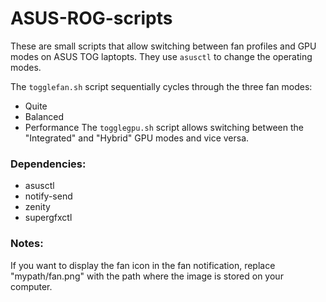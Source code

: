 # ASUS-ROG-scripts
These are small scripts that allow switching between fan profiles and GPU modes on ASUS TOG laptopts. 
They use ```asusctl``` to change the operating modes. 

The ```togglefan.sh``` script sequentially cycles through the three fan modes:
 - Quite
 - Balanced
 - Performance
The ```togglegpu.sh``` script allows switching between the "Integrated" and "Hybrid" GPU modes and vice versa. 

### Dependencies:
- asusctl
- notify-send
- zenity
- supergfxctl
### Notes: 
If you want to display the fan icon in the fan notification, replace "mypath/fan.png" with the path where the image is stored on your computer. 
